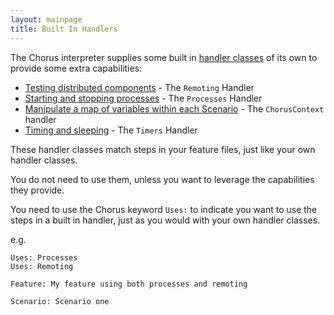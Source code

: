 ```yaml
---
layout: mainpage
title: Built In Handlers
---
```


The Chorus interpreter supplies some built in [handler classes](/pages/Handlers/HandlerClasses) of its own to provide some extra capabilities:

* [Testing distributed components](/pages/BuiltInHandlers/Remoting/DistributedTestingOverview) - The `Remoting` Handler
* [Starting and stopping processes](/pages/BuiltInHandlers/Processes/ProcessesOverview) - The `Processes` Handler
* [Manipulate a map of variables within each Scenario](/pages/BuiltInHandlers/ChorusContext/ChorusContextHandler) - The `ChorusContext` handler
* [Timing and sleeping](/pages/BuiltInHandlers/Timers/TimersHandler) - The `Timers` Handler


These handler classes match steps in your feature files, just like your own handler classes.  

You do not need to use them, unless you want to leverage the capabilities they provide.

You need to use the Chorus keyword `Uses:` to indicate you want to use the steps in a built in handler, just as you 
would with your own handler classes.

e.g.  

    Uses: Processes  
    Uses: Remoting 
    
    Feature: My feature using both processes and remoting
    
    Scenario: Scenario one
    
    
